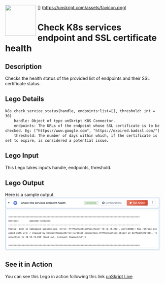 [<img align="left" src="https://unskript.com/assets/favicon.png" width="100" height="100" style="padding-right: 5px">]
(https://unskript.com/assets/favicon.png)
<h1>Check K8s services endpoint and SSL certificate health</h1>

## Description
Checks the health status of the provided list of endpoints and their SSL certificate status.

## Lego Details
	k8s_check_service_status(handle, endpoints:list=[], threshold: int = 30)
		handle: Object of type unSkript K8S Connector.
		endpoints: The URLs of the endpoint whose SSL certificate is to be checked. Eg: ["https://www.google.com", "https://expired.badssl.com/"]
    	threshold: The number of days within which, if the certificate is set to expire, is considered a potential issue.


## Lego Input
This Lego takes inputs handle, endpoints, threshold.

## Lego Output
Here is a sample output.
<img src="./1.png">

## See it in Action

You can see this Lego in action following this link [unSkript Live](https://us.app.unskript.io)